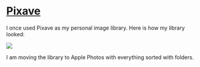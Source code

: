 # [Pixave](http://www.littlehj.com/)

I once used Pixave as my personal image library. Here is how my library looked:

![](https://i.imgur.com/I7x3cUX.jpg)

I am moving the library to Apple Photos with everything sorted with folders.
